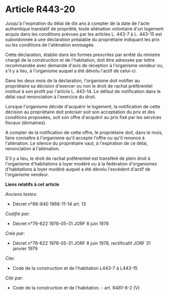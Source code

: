 # Article R443-20

Jusqu'à l'expiration du délai de dix ans à compter de la date de l'acte authentique translatif de propriété, toute aliénation
volontaire d'un logement acquis dans les conditions prévues par les articles L. 443-7 à L. 443-15 est subordonnée à une
déclaration préalable du propriétaire indiquant les prix ou les conditions de l'aliénation envisagée.

Cette déclaration, établie dans les formes prescrites par arrêté du ministre chargé de la construction et de l'habitation,
doit être adressée par lettre recommandée avec demande d'avis de réception à l'organisme vendeur ou, s'il y a lieu, à
l'organisme auquel a été dévolu l'actif de celui-ci.

Dans les deux mois de la déclaration, l'organisme doit notifier au propriétaire sa décision d'exercer ou non le droit de
rachat préférentiel institué à son profit par l'article L. 443-14. Le défaut de notification dans le délai vaut renonciation
à l'exercice du droit.

Lorsque l'organisme décide d'acquérir le logement, la notification de cette décision au propriétaire doit préciser soit son
acceptation du prix et des conditions proposées, soit son offre d'acquérir au prix fixé par les services fiscaux (domaines).

A compter de la notification de cette offre, le propriétaire doit, dans le mois, faire connaître à l'organisme qu'il accepte
l'offre ou qu'il renonce à l'aliénation. Le silence du propriétaire vaut, à l'expiration de ce délai, renonciation à
l'aliénation.

S'il y a lieu, le droit de rachat préférentiel est transféré de plein droit à l'organisme d'habitations à loyer modéré ou à
la fédération d'organismes d'habitations à loyer modéré auquel a été dévolu l'excédent d'actif de l'organisme vendeur.

**Liens relatifs à cet article**

_Anciens textes_:

  - Décret n°66-840 1966-11-14 art. 13

_Codifié par_:

  - Décret n°78-622 1978-05-31 JORF 8 juin 1978

_Créé par_:

  - Décret n°78-622 1978-05-31 JORF 8 juin 1978, rectificatif JORF 31 janvier 1979

_Cite_:

  - Code de la construction et de l'habitation L443-7 à L443-15

_Cité par_:

  - Code de la construction et de l'habitation. - art. R481-8-2 (V)
